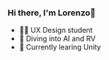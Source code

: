### Hi there, I'm Lorenzo👋
- 👨‍💻 UX Design student 
- 🔭 Diving into AI and RV
- 🌱 Currently learing Unity

